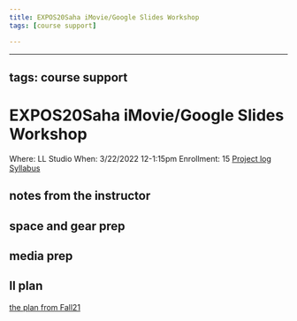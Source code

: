 ```yaml
---
title: EXPOS20Saha iMovie/Google Slides Workshop
tags: [course support]

---
```


---
tags: course support
---
# EXPOS20Saha iMovie/Google Slides Workshop

Where: LL Studio
When: 3/22/2022 12-1:15pm
Enrollment: 15
[Project log](https://docs.google.com/document/d/1XkHnjUI1eCCmOKebcx0ynJrROOpf-XaQ_kMv08ee3PI/edit?usp=drivesdk)
[Syllabus]()

## notes from the instructor
## space and gear prep
## media prep
## ll plan

[the plan from Fall21](https://hackmd.io/3GdtkHD9Rt-728w2fwsAuQ)